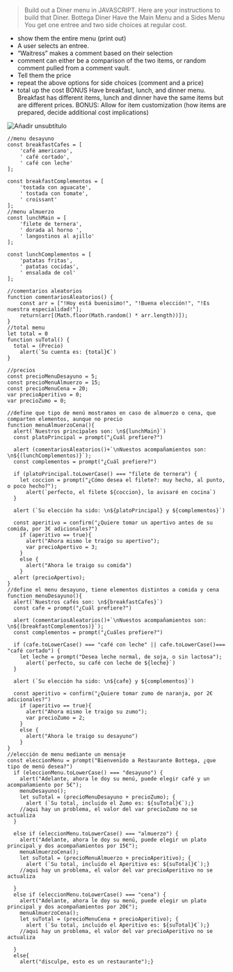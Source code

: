 >Build out a Diner menu in JAVASCRIPT. Here are your instructions to build that Diner.
Bottega Diner
Have the Main Menu and a Sides Menu
You get one entree and two side choices at regular cost.
- show them the entire menu (print out)
- A user selects an entree.
- “Waitress” makes a comment based on their selection
- comment can either be a comparison of the two items, or random comment pulled from a comment vault.
- Tell them the price
- repeat the above options for side choices (comment and a price)
- total up the cost
BONUS
Have breakfast, lunch, and dinner menu. Breakfast has different items, lunch and dinner have the same items but are different prices.
BONUS: Allow for item customization (how items are prepared, decide additional cost implications)


![Añadir unsubtítulo](https://github.com/Dani-Rodriguez-Sanchez/CHECKPOINTS/assets/150516884/5c41ef12-7384-46ea-9450-e7480cd95b4c)


```
//menu desayuno
const breakfastCafes = [ 
    'café americano', 
    ' café cortado', 
    ' café con leche'
];

const breakfastComplementos = [
    'tostada con aguacate',
    ' tostada con tomate',
    ' croissant' 
];
//menu almuerzo
const lunchMain = [
    'filete de ternera',
    ' dorada al horno ',
    ' langostinos al ajillo'
];

const lunchComplementos = [
    'patatas fritas',
    ' patatas cocidas',
    ' ensalada de col'
];

//comentarios aleatorios
function comentariosAleatorios() {
    const arr = ["!Hoy está buenisimo!", "!Buena elección!", "!Es nuestra especialidad!"];
    return(arr[(Math.floor(Math.random() * arr.length))]);
}
//total menu
let total = 0
function suTotal() {
  total = (Precio)
    alert(`Su cuenta es: {total}€`)
}

//precios
const precioMenuDesayuno = 5;
const precioMenuAlmuerzo = 15;
const precioMenuCena = 20;
var precioAperitivo = 0;
var precioZumo = 0;

//define que tipo de menú mostramos en caso de almuerzo o cena, que comparten elementos, aunque no precio
function menuAlmuerzoCena(){
  alert(`Nuestros principales son: \n${lunchMain}`)
  const platoPrincipal = prompt("¿Cuál prefiere?")
  
  alert (comentariosAleatorios()+`\nNuestos acompañamientos son: \n${(lunchComplementos)}`);
  const complementos = prompt("¿Cuál prefiere?")
  
  if (platoPrincipal.toLowerCase() === "filete de ternera") {
    let coccion = prompt("¿Cómo desea el filete?: muy hecho, al punto, o poco hecho?");
      alert(`perfecto, el filete ${coccion}, lo avisaré en cocina`)
  }
  
  alert (`Su elección ha sido: \n${platoPrincipal} y ${complementos}`)
  
  const aperitivo = confirm("¿Quiere tomar un apertivo antes de su comida, por 3€ adicionales?")
    if (aperitivo == true){
      alert("Ahora mismo le traigo su apertivo");
      var precioApertivo = 3;
    }
    else {
      alert("Ahora le traigo su comida")
    }
  alert (precioApertivo);
}
//define el menu desayuno, tiene elementos distintos a comida y cena
function menuDesayuno(){
  alert(`Nuestros cafés son: \n${breakfastCafes}`)
  const cafe = prompt("¿Cuál prefiere?")
  
  alert (comentariosAleatorios()+`\nNuestos acompañamientos son: \n${(breakfastComplementos)}`);
  const complementos = prompt("¿Cuáles prefiere?")
  
  if (cafe.toLowerCase() === "café con leche" || cafe.toLowerCase()=== "café cortado") {
    let leche = prompt("Desea leche normal, de soja, o sin lactosa");
      alert(`perfecto, su café con leche de ${leche}`)
  }
  
  alert (`Su elección ha sido: \n${cafe} y ${complementos}`)
  
  const aperitivo = confirm("¿Quiere tomar zumo de naranja, por 2€ adicionales?")
    if (aperitivo == true){
      alert("Ahora mismo le traigo su zumo");
      var precioZumo = 2;
    }
    else {
      alert("Ahora le traigo su desayuno")
    }  
}
//elección de menu mediante un mensaje
const eleccionMenu = prompt("Bienvenido a Restaurante Bottega, ¿que tipo de menú desea?")
  if (eleccionMenu.toLowerCase() === "desayuno") {
    alert("Adelante, ahora le doy su menú, puede elegir café y un acompañamiento por 5€");
    menuDesayuno();
    let suTotal = (precioMenuDesayuno + precioZumo); {
      alert (`Su total, incluido el Zumo es: ${suTotal}€`);}
    //aqui hay un problema, el valor del var precioZumo no se actualiza
  }

  else if (eleccionMenu.toLowerCase() === "almuerzo") {
    alert("Adelante, ahora le doy su menú, puede elegir un plato principal y dos acompañamientos por 15€");
    menuAlmuerzoCena();
    let suTotal = (precioMenuAlmuerzo + precioAperitivo); {
      alert (`Su total, incluido el Aperitivo es: ${suTotal}€`);}
    //aqui hay un problema, el valor del var precioAperitivo no se actualiza
   
  }
  else if (eleccionMenu.toLowerCase() === "cena") {
    alert("Adelante, ahora le doy su menú, puede elegir un plato principal y dos acompañamientos por 20€");
    menuAlmuerzoCena();
    let suTotal = (precioMenuCena + precioAperitivo); {
      alert (`Su total, incluido el Aperitivo es: ${suTotal}€`);}
    //aqui hay un problema, el valor del var precioAperitivo no se actualiza

  }
  else{
    alert("disculpe, esto es un restaurante");}

```
